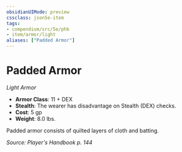 ```yaml
---
obsidianUIMode: preview
cssclass: json5e-item
tags:
- compendium/src/5e/phb
- item/armor/light
aliases: ["Padded Armor"]
---
```

# Padded Armor
*Light Armor*  

- **Armor Class**: 11 + DEX
- **Stealth**: The wearer has disadvantage on Stealth (DEX) checks.
- **Cost**: 5 gp
- **Weight**: 8.0 lbs.

Padded armor consists of quilted layers of cloth and batting.

*Source: Player's Handbook p. 144*